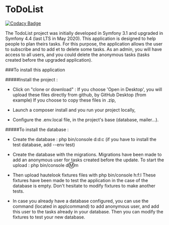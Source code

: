 ToDoList
========

[![Codacy Badge](https://api.codacy.com/project/badge/Grade/9e2d7d17aeac4784bf767eea4ac45798)](https://app.codacy.com/manual/Aetius/TodoList?utm_source=github.com&utm_medium=referral&utm_content=Aetius/TodoList&utm_campaign=Badge_Grade_Dashboard)

The TodoList project was initially developed in Symfony 3.1 and upgraded in Symfony 4.4 (last LTS in May 2020). 
This application is designed to help people to plan theirs tasks. For this purpose, the application allows the user to 
subscribe and to add et to delete some tasks. 
As an admin, you will have access to all users, and you could delete the anonymous tasks (tasks created before the upgraded
application). 

###To install this application


#####Install the project : 
- Click on "clone or download" : If you choose 'Open in Desktop', you will upload these files directly from github, by 
GitHub Desktop (from example) If you choose to copy these files in .zip,

- Launch a composer install and you run your project locally,
 
- Configure the .env.local file, in the project's base (database, mailer...). 

#####To install the database : 
- Create the database : php bin/console d:d:c (if you have to install the test database, add --env test)

- Create the database with the migrations. Migrations have been made to add an anonymous user for tasks created before 
 the update. To start the upload : php bin/console d:m:m

- Then upload hautelook fixtures files with php bin/console h:f:l
These fixtures have been made to test the application in the case of the database is empty. Don't hesitate to modify 
fixtures to make another tests. 

- In case you already have a database configured, you can use the command (located in app\command) to add anonymous user, 
and add this user to the tasks already in your database. Then you can modify the fixtures to test your new database. 

 



